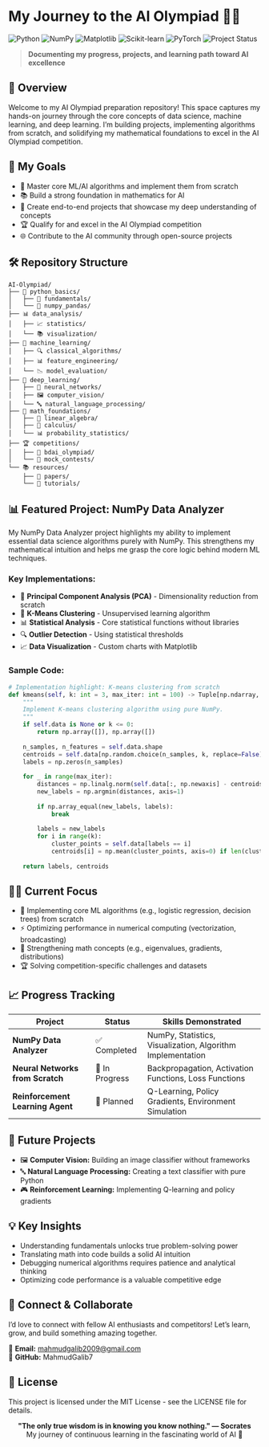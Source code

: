 # My Journey to the AI Olympiad 🚀🧠

![Python](https://img.shields.io/badge/Python-3.8+-blue.svg)
![NumPy](https://img.shields.io/badge/NumPy-1.20+-green.svg)
![Matplotlib](https://img.shields.io/badge/Matplotlib-3.5+-orange.svg)
![Scikit-learn](https://img.shields.io/badge/Scikit--learn-1.2+-yellow.svg)
![PyTorch](https://img.shields.io/badge/PyTorch-2.0+-red.svg)
![Project Status](https://img.shields.io/badge/Status-Active-brightgreen.svg)

> **Documenting my progress, projects, and learning path toward AI excellence**

## 🌟 Overview

Welcome to my AI Olympiad preparation repository! This space captures my hands-on journey through the core concepts of data science, machine learning, and deep learning. I’m building projects, implementing algorithms from scratch, and solidifying my mathematical foundations to excel in the AI Olympiad competition.

## 💫 My Goals

- 🎯 Master core ML/AI algorithms and implement them from scratch
- 📚 Build a strong foundation in mathematics for AI
- 🧪 Create end-to-end projects that showcase my deep understanding of concepts
- 🏆 Qualify for and excel in the AI Olympiad competition
- 🌐 Contribute to the AI community through open-source projects

## 🛠️ Repository Structure

```
AI-Olympiad/
├── 📂 python_basics/
│   ├── 📘 fundamentals/
│   └── 🔢 numpy_pandas/
├── 📊 data_analysis/
│   ├── 📈 statistics/
│   └── 📚 visualization/
├── 🧠 machine_learning/
│   ├── 🔍 classical_algorithms/
│   ├── 📊 feature_engineering/
│   └── 📉 model_evaluation/
├── 🤖 deep_learning/
│   ├── 🧠 neural_networks/
│   ├── 🖼️ computer_vision/
│   └── 🔤 natural_language_processing/
├── 📘 math_foundations/
│   ├── 📐 linear_algebra/
│   ├── 🧮 calculus/
│   └── 📊 probability_statistics/
├── 🏆 competitions/
│   ├── 🚀 bdai_olympiad/
│   └── 📝 mock_contests/
└── 📚 resources/
    ├── 📖 papers/
    └── 🧩 tutorials/
```

## 📊 Featured Project: NumPy Data Analyzer

My NumPy Data Analyzer project highlights my ability to implement essential data science algorithms purely with NumPy. This strengthens my mathematical intuition and helps me grasp the core logic behind modern ML techniques.

### Key Implementations:

- 🧮 **Principal Component Analysis (PCA)** - Dimensionality reduction from scratch
- 🔮 **K-Means Clustering** - Unsupervised learning algorithm
- 📊 **Statistical Analysis** - Core statistical functions without libraries
- 🔍 **Outlier Detection** - Using statistical thresholds
- 📈 **Data Visualization** - Custom charts with Matplotlib

### Sample Code:

```python
# Implementation highlight: K-means clustering from scratch
def kmeans(self, k: int = 3, max_iter: int = 100) -> Tuple[np.ndarray, np.ndarray]:
    """
    Implement K-means clustering algorithm using pure NumPy.
    """
    if self.data is None or k <= 0:
        return np.array([]), np.array([])
    
    n_samples, n_features = self.data.shape
    centroids = self.data[np.random.choice(n_samples, k, replace=False)]
    labels = np.zeros(n_samples)
    
    for _ in range(max_iter):
        distances = np.linalg.norm(self.data[:, np.newaxis] - centroids, axis=2)
        new_labels = np.argmin(distances, axis=1)
        
        if np.array_equal(new_labels, labels):
            break
        
        labels = new_labels
        for i in range(k):
            cluster_points = self.data[labels == i]
            centroids[i] = np.mean(cluster_points, axis=0) if len(cluster_points) > 0 else centroids[i]
    
    return labels, centroids
```

## 🏋️‍♂️ Current Focus

- 🧠 Implementing core ML algorithms (e.g., logistic regression, decision trees) from scratch
- ⚡ Optimizing performance in numerical computing (vectorization, broadcasting)
- 📘 Strengthening math concepts (e.g., eigenvalues, gradients, distributions)
- 🏆 Solving competition-specific challenges and datasets

## 📈 Progress Tracking

| Project                           | Status      | Skills Demonstrated                                             |
|------------------------------------|-------------|------------------------------------------------------------------|
| **NumPy Data Analyzer**            | ✅ Completed | NumPy, Statistics, Visualization, Algorithm Implementation       |
| **Neural Networks from Scratch**   | 🚧 In Progress | Backpropagation, Activation Functions, Loss Functions           |
| **Reinforcement Learning Agent**   | 📝 Planned   | Q-Learning, Policy Gradients, Environment Simulation             |

## 🔮 Future Projects

- 🖼️ **Computer Vision:** Building an image classifier without frameworks
- 🔤 **Natural Language Processing:** Creating a text classifier with pure Python
- 🎮 **Reinforcement Learning:** Implementing Q-learning and policy gradients

## 💡 Key Insights

- Understanding fundamentals unlocks true problem-solving power
- Translating math into code builds a solid AI intuition
- Debugging numerical algorithms requires patience and analytical thinking
- Optimizing code performance is a valuable competitive edge

## 🤝 Connect & Collaborate

I’d love to connect with fellow AI enthusiasts and competitors! Let’s learn, grow, and build something amazing together.

📧 **Email:** mahmudgalib2009@gmail.com  
🐙 **GitHub:** MahmudGalib7  

## 📜 License

This project is licensed under the MIT License - see the LICENSE file for details.

<p align="center"> <strong>"The only true wisdom is in knowing you know nothing." — Socrates</strong><br> My journey of continuous learning in the fascinating world of AI 🌱 </p>
